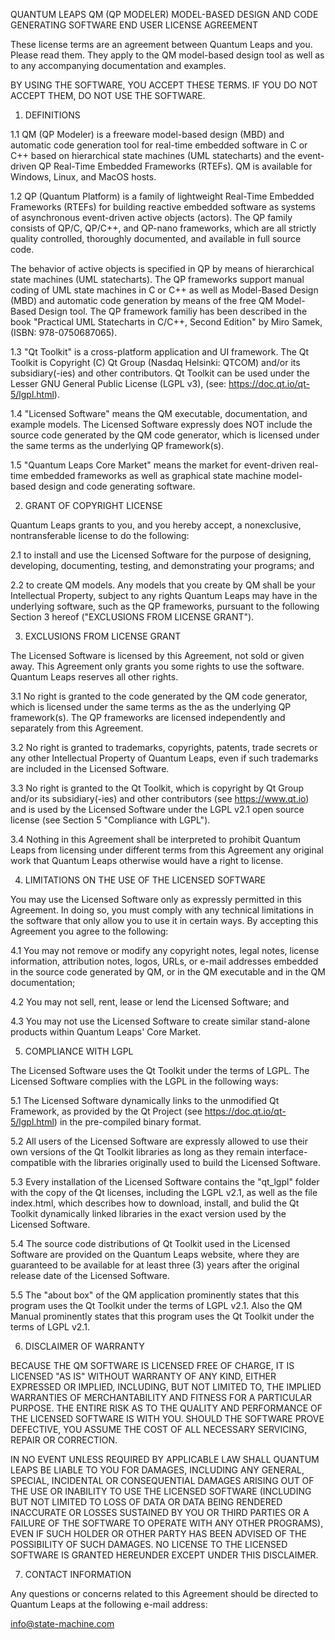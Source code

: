QUANTUM LEAPS QM (QP MODELER)
MODEL-BASED DESIGN AND CODE GENERATING SOFTWARE
END USER LICENSE AGREEMENT

These license terms are an agreement between Quantum Leaps and you.
Please read them. They apply to the QM model-based design tool as well
as to any accompanying documentation and examples.

BY USING THE SOFTWARE, YOU ACCEPT THESE TERMS. IF YOU DO NOT ACCEPT
THEM, DO NOT USE THE SOFTWARE.

1. DEFINITIONS

1.1 QM (QP Modeler) is a freeware model-based design (MBD) and automatic
code generation tool for real-time embedded software in C or C++ based on
hierarchical state machines (UML statecharts) and the event-driven
QP Real-Time Embedded Frameworks (RTEFs). QM is available for Windows,
Linux, and MacOS hosts.

1.2 QP (Quantum Platform) is a family of lightweight Real-Time Embedded
Frameworks (RTEFs) for building reactive embedded software as systems of
asynchronous event-driven active objects (actors). The QP family consists
of QP/C, QP/C++, and QP-nano frameworks, which are all strictly quality
controlled, thoroughly documented, and available in full source code.

The behavior of active objects is specified in QP by means of hierarchical
state machines (UML statecharts). The QP frameworks support manual coding
of UML state machines in C or C++ as well as Model-Based Design (MBD) and
automatic code generation by means of the free QM Model-Based Design tool. 
The QP framework familiy has been described in the book "Practical UML
Statecharts in C/C++, Second Edition" by Miro Samek, (ISBN: 978-0750687065).

1.3 "Qt Toolkit" is a cross-platform application and UI framework. The
Qt Toolkit is Copyright (C) Qt Group (Nasdaq Helsinki: QTCOM) and/or its
subsidiary(-ies) and other contributors. Qt Toolkit can be used under the
Lesser GNU General Public License (LGPL v3), (see:
https://doc.qt.io/qt-5/lgpl.html).

1.4 "Licensed Software" means the QM executable, documentation, and
example models. The Licensed Software expressly does NOT include the
source code generated by the QM code generator, which is licensed under
the same terms as the underlying QP framework(s).

1.5 "Quantum Leaps Core Market" means the market for event-driven
real-time embedded frameworks as well as graphical state machine
model-based design and code generating software.


2. GRANT OF COPYRIGHT LICENSE

Quantum Leaps grants to you, and you hereby accept, a nonexclusive,
nontransferable license to do the following:

2.1 to install and use the Licensed Software for the purpose of
designing, developing, documenting, testing, and demonstrating your
programs; and

2.2 to create QM models. Any models that you create by QM shall be your
Intellectual Property, subject to any rights Quantum Leaps may have in
the underlying software, such as the QP frameworks, pursuant to the
following Section 3 hereof ("EXCLUSIONS FROM LICENSE GRANT").


3. EXCLUSIONS FROM LICENSE GRANT

The Licensed Software is licensed by this Agreement, not sold or given
away. This Agreement only grants you some rights to use the software.
Quantum Leaps reserves all other rights.

3.1 No right is granted to the code generated by the QM code generator,
which is licensed under the same terms as the as the underlying QP
framework(s). The QP frameworks are licensed independently and
separately from this Agreement.

3.2 No right is granted to trademarks, copyrights, patents, trade
secrets or any other Intellectual Property of Quantum Leaps, even if
such trademarks are included in the Licensed Software.

3.3 No right is granted to the Qt Toolkit, which is copyright by Qt Group 
and/or its subsidiary(-ies) and other contributors (see
https://www.qt.io) and is used by the Licensed Software under the LGPL
v2.1 open source license (see Section 5 "Compliance with LGPL").

3.4 Nothing in this Agreement shall be interpreted to prohibit Quantum
Leaps from licensing under different terms from this Agreement any
original work that Quantum Leaps otherwise would have a right to license.


4. LIMITATIONS ON THE USE OF THE LICENSED SOFTWARE

You may use the Licensed Software only as expressly permitted in this
Agreement. In doing so, you must comply with any technical limitations
in the software that only allow you to use it in certain ways. By
accepting this Agreement you agree to the following:

4.1 You may not remove or modify any copyright notes, legal notes,
license information,  attribution notes, logos, URLs, or e-mail
addresses embedded in the source code generated by QM, or in the QM
executable and in the QM documentation;

4.2 You may not sell, rent, lease or lend the Licensed Software; and

4.3 You may not use the Licensed Software to create similar stand-alone
products within Quantum Leaps' Core Market.


5. COMPLIANCE WITH LGPL

The Licensed Software uses the Qt Toolkit under the terms of LGPL.
The Licensed Software complies with the LGPL in the following ways:

5.1 The Licensed Software dynamically links to the unmodified Qt
Framework, as provided by the Qt Project (see 
https://doc.qt.io/qt-5/lgpl.html) in the pre-compiled binary format.

5.2 All users of the Licensed Software are expressly allowed to use
their own versions of the Qt Toolkit libraries as long as they remain
interface-compatible with the libraries originally used to build the
Licensed Software.

5.3 Every installation of the Licensed Software contains the "qt_lgpl"
folder with the copy of the Qt licenses, including the LGPL v2.1, as
well as the file index.html, which describes how to download, install,
and bulid the Qt Toolkit dynamically linked libraries in the exact
version used by the Licensed Software.

5.4 The source code distributions of Qt Toolkit used in the Licensed
Software are provided on the Quantum Leaps website, where they are
guaranteed to be available for at least three (3) years after the
original release date of the Licensed Software.

5.5 The "about box" of the QM application prominently states that this
program uses the Qt Toolkit under the terms of LGPL v2.1. Also the QM
Manual prominently states that this program uses the Qt Toolkit under
the terms of LGPL v2.1.


6. DISCLAIMER OF WARRANTY

BECAUSE THE QM SOFTWARE IS LICENSED FREE OF CHARGE, IT IS LICENSED "AS
IS" WITHOUT WARRANTY OF ANY KIND, EITHER EXPRESSED OR IMPLIED,
INCLUDING, BUT NOT LIMITED TO, THE IMPLIED WARRANTIES OF MERCHANTABILITY
AND FITNESS FOR A PARTICULAR PURPOSE. THE ENTIRE RISK AS TO THE QUALITY
AND PERFORMANCE OF THE LICENSED SOFTWARE IS WITH YOU. SHOULD THE
SOFTWARE PROVE DEFECTIVE, YOU ASSUME THE COST OF ALL NECESSARY
SERVICING, REPAIR OR CORRECTION.

IN NO EVENT UNLESS REQUIRED BY APPLICABLE LAW SHALL QUANTUM LEAPS BE
LIABLE TO YOU FOR DAMAGES, INCLUDING ANY GENERAL, SPECIAL, INCIDENTAL OR
CONSEQUENTIAL DAMAGES ARISING OUT OF THE USE OR INABILITY TO USE THE
LICENSED SOFTWARE (INCLUDING BUT NOT LIMITED TO LOSS OF DATA OR DATA
BEING RENDERED INACCURATE OR LOSSES SUSTAINED BY YOU OR THIRD PARTIES OR
A FAILURE OF THE SOFTWARE TO OPERATE WITH ANY OTHER PROGRAMS), EVEN IF
SUCH HOLDER OR OTHER PARTY HAS BEEN ADVISED OF THE POSSIBILITY OF SUCH
DAMAGES. NO LICENSE TO THE LICENSED SOFTWARE IS GRANTED HEREUNDER EXCEPT
UNDER THIS DISCLAIMER.


7. CONTACT INFORMATION

Any questions or concerns related to this Agreement should be directed
to Quantum Leaps at the following e-mail address:

info@state-machine.com
